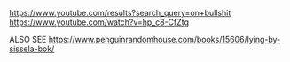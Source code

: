 
https://www.youtube.com/results?search_query=on+bullshit
https://www.youtube.com/watch?v=hp_c8-CfZtg



ALSO SEE https://www.penguinrandomhouse.com/books/15606/lying-by-sissela-bok/

